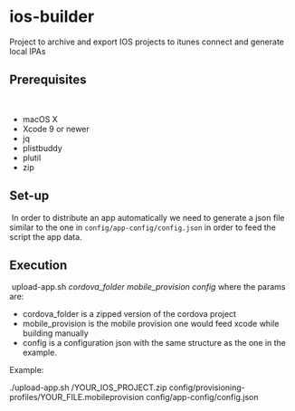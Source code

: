 # ios-builder
Project to archive and export IOS projects to itunes connect and generate local IPAs
​
## Prerequisites
​
* macOS X
* Xcode 9 or newer
* jq
* plistbuddy
* plutil
* zip
​
​
## Set-up
​
In order to distribute an app automatically we need to generate a json file similar to the one in ```config/app-config/config.json``` in order to feed the script the app data.
​
## Execution
​
upload-app.sh _cordova_folder_ _mobile_provision_ _config_ where the params are:
* cordova_folder is a zipped version of the cordova project
* mobile_provision is the mobile provision one would feed xcode while building manually
* config is a configuration json with the same structure as the one in the example.

Example:

 ./upload-app.sh /YOUR_IOS_PROJECT.zip config/provisioning-profiles/YOUR_FILE.mobileprovision config/app-config/config.json